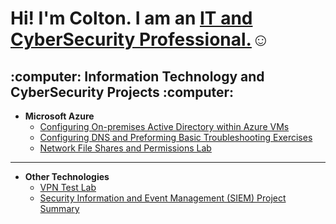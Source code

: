 <h1>Hi! I'm Colton. I am an <a href="https://www.linkedin.com/in/colton-christianson-277006357/">IT and CyberSecurity Professional.</a>☺</h1> 

<h2> :computer: Information Technology and CyberSecurity Projects :computer: </h2> 

- <b> Microsoft Azure </b>
  - [Configuring On-premises Active Directory within Azure VMs](https://github.com/Colton-Christianson/Active-Directory-Lab)
  - [Configuring DNS and Preforming Basic Troubleshooting Exercises](https://github.com/Colton-Christianson/DNS-Lab/blob/main/README.md)
  - [Network File Shares and Permissions Lab](https://github.com/Colton-Christianson/Network-File-Shares-and-Permissions-lab/blob/main/README.md)
---
- <b> Other Technologies </b>
  - [VPN Test Lab](https://github.com/Colton-Christianson/VPN-Test-Lab/blob/main/README.md)
  - [Security Information and Event Management (SIEM) Project Summary](https://github.com/Colton-Christianson/Microsoft-Sentinel-Lab/blob/main/README.md)
